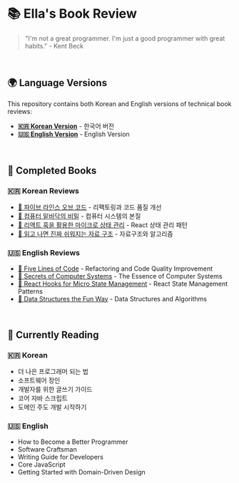 # 📚 Ella's Book Review

> "I'm not a great programmer. I'm just a good programmer with great habits." - Kent Beck

<br/>

## 🌍 Language Versions

This repository contains both Korean and English versions of technical book reviews:

- **[🇰🇷 Korean Version](/kor/)** - 한국어 버전
- **[🇺🇸 English Version](/en/)** - English Version

<br/>

## 📕 Completed Books

### 🇰🇷 Korean Reviews

- [📔 파이브 라인스 오브 코드](/kor/five-lines-of-code/) - 리팩토링과 코드 품질 개선
- [📔 컴퓨터 밑바닥의 비밀](/kor/컴퓨터-밑바닥의-비밀/) - 컴퓨터 시스템의 본질
- [📔 리액트 훅을 활용한 마이크로 상태 관리](/kor/리액트-훅을-활용한-마이크로-상태-관리/) - React 상태 관리 패턴
- [📔 읽고 나면 진짜 쉬워지는 자료 구조](/kor/ds-the-fun-way/) - 자료구조와 알고리즘

### 🇺🇸 English Reviews

- [📔 Five Lines of Code](/en/five-lines-of-code/) - Refactoring and Code Quality Improvement
- [📔 Secrets of Computer Systems](/en/computer-secrets/) - The Essence of Computer Systems
- [📔 React Hooks for Micro State Management](/en/react-hooks-micro-state-management/) - React State Management Patterns
- [📔 Data Structures the Fun Way](/en/ds-the-fun-way/) - Data Structures and Algorithms

<br/>

## 📘 Currently Reading

### 🇰🇷 Korean

- 더 나은 프로그래머 되는 법
- 소프트웨어 장인
- 개발자를 위한 글쓰기 가이드
- 코어 자바 스크립트
- 도메인 주도 개발 시작하기

### 🇺🇸 English

- How to Become a Better Programmer
- Software Craftsman
- Writing Guide for Developers
- Core JavaScript
- Getting Started with Domain-Driven Design
